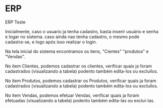 # ERP
ERP Teste

Inicialmente, caso o usuario ja tenha cadastro, basta inserir usuário e senha e logar no sistema.
              caso ainda nao tenha cadastro, o mesmo pode cadastra-se, e logo após isso realizar o login.
              
Na tela inicial do sistema encontramos os itens, "Cientes" "produtos" e "Vendas".

No item Clientes, podemos cadastrar os clientes, verificar quais ja foram cadastrados (visualizando a tabela) podento também edita-los ou excluílos.

No item Produtos, podemos cadastrar os Produtos, verificar quais ja foram cadastrados (visualizando a tabela) podento também edita-los ou excluílos.

No item Vendas, podemos efetuar Vendas, verificar quais ja foram efetuadas (visualizando a tabela) podento também edita-las ou excluí-las.

